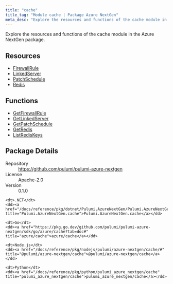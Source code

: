 ```yaml
---
title: "cache"
title_tag: "Module cache | Package Azure NextGen"
meta_desc: "Explore the resources and functions of the cache module in the Azure NextGen package."
---
```


<!-- WARNING: this file was generated by Pulumi Docs Generator. -->
<!-- Do not edit by hand unless you're certain you know what you are doing! -->

Explore the resources and functions of the cache module in the Azure NextGen package.

<h2 id="resources">Resources</h2>
<ul class="api">
    <li><a href="firewallrule" title="FirewallRule"><span class="symbol resource"></span>FirewallRule</a></li>
    <li><a href="linkedserver" title="LinkedServer"><span class="symbol resource"></span>LinkedServer</a></li>
    <li><a href="patchschedule" title="PatchSchedule"><span class="symbol resource"></span>PatchSchedule</a></li>
    <li><a href="redis" title="Redis"><span class="symbol resource"></span>Redis</a></li>
</ul>

<h2 id="functions">Functions</h2>
<ul class="api">
    <li><a href="getfirewallrule" title="GetFirewallRule"><span class="symbol function"></span>GetFirewallRule</a></li>
    <li><a href="getlinkedserver" title="GetLinkedServer"><span class="symbol function"></span>GetLinkedServer</a></li>
    <li><a href="getpatchschedule" title="GetPatchSchedule"><span class="symbol function"></span>GetPatchSchedule</a></li>
    <li><a href="getredis" title="GetRedis"><span class="symbol function"></span>GetRedis</a></li>
    <li><a href="listrediskeys" title="ListRedisKeys"><span class="symbol function"></span>ListRedisKeys</a></li>
</ul>

<h2 id="package-details">Package Details</h2>
<dl class="package-details">
	<dt>Repository</dt>
	<dd><a href="https://github.com/pulumi/pulumi-azure-nextgen">https://github.com/pulumi/pulumi-azure-nextgen</a></dd>
	<dt>License</dt>
	<dd>Apache-2.0</dd>
	<dt>Version</dt>
	<dd>0.1.0</dd>
</dl>



<dl class="tabular">

    <dt>.NET</dt>
    <dd><a href="/docs/reference/pkg/dotnet/Pulumi.AzureNextGen/Pulumi.AzureNextGen.cache.html" title="Pulumi.AzureNextGen.cache">Pulumi.AzureNextGen.cache</a></dd>

    <dt>Go</dt>
    <dd><a href="https://pkg.go.dev/github.com/pulumi/pulumi-azure-nextgen/sdk/go/azure/cache?tab=doc#" title="azure/cache">azure/cache</a></dd>

    <dt>Node.js</dt>
    <dd><a href="/docs/reference/pkg/nodejs/pulumi/azure-nextgen/cache/#" title="@pulumi/azure-nextgen/cache">@pulumi/azure-nextgen/cache</a></dd>

    <dt>Python</dt>
    <dd><a href="/docs/reference/pkg/python/pulumi_azure_nextgen/cache" title="pulumi_azure_nextgen/cache">pulumi_azure_nextgen/cache</a></dd>

</dl>

